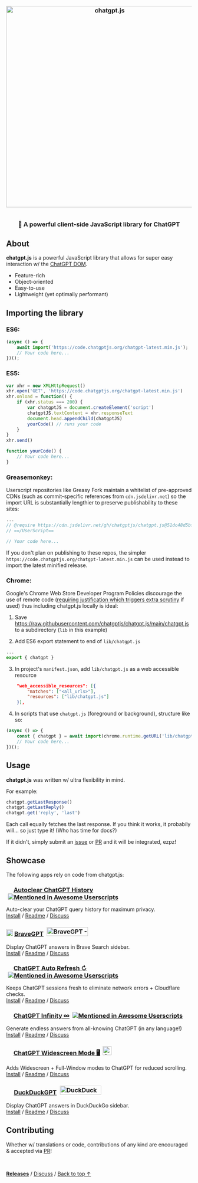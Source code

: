 <h3>
<div align="center">
<br />

<picture>
    <source media="(prefers-color-scheme: dark)" srcset="https://raw.githubusercontent.com/chatgptjs/chatgpt.js/main/media/images/chatgpt.js-logo-dark-mode-5995x619.png">
    <img width=546 alt="chatgpt.js" src="https://raw.githubusercontent.com/chatgptjs/chatgpt.js/main/media/images/chatgpt.js-logo-light-mode-5995x619.png">
</picture>
<br /><br />

🤖 A powerful client-side JavaScript library for ChatGPT 

</div>
</h3>

## About

**chatgpt.js** is a powerful JavaScript library that allows for super easy interaction w/ the [ChatGPT DOM](https://chat.openai.com).

- Feature-rich
- Object-oriented
- Easy-to-use
- Lightweight (yet optimally performant)

## Importing the library

### ES6:

```js
(async () => {
    await import('https://code.chatgptjs.org/chatgpt-latest.min.js');    
    // Your code here...
})();
```

### ES5:

```js
var xhr = new XMLHttpRequest()
xhr.open('GET', 'https://code.chatgptjs.org/chatgpt-latest.min.js')
xhr.onload = function() {
    if (xhr.status === 200) {
        var chatgptJS = document.createElement('script')
        chatgptJS.textContent = xhr.responseText
        document.head.appendChild(chatgptJS)
        yourCode() // runs your code
    }
}
xhr.send()

function yourCode() {
    // Your code here...
}
```

### Greasemonkey:

Userscript repositories like Greasy Fork maintain a whitelist of pre-approved CDNs (such as commit-specific references from `cdn.jsdelivr.net`) so the import URL is substantially lengthier to preserve publishability to these sites:

```js
...
// @require https://cdn.jsdelivr.net/gh/chatgptjs/chatgpt.js@51dc48d5bff8e5539e8cee273032360d0691c6a6/dist/chatgpt-1.6.5.min.js
// ==/UserScript==

// Your code here...
```

If you don't plan on publishing to these repos, the simpler `https://code.chatgptjs.org/chatgpt-latest.min.js` can be used instead to import the latest minified release.

### Chrome:

Google's Chrome Web Store Developer Program Policies discourage the use of remote code ([requiring justification which triggers extra scrutiny](https://developer.chrome.com/docs/webstore/cws-dashboard-privacy/#declare-any-remote-code) if used) thus including chatgpt.js locally is ideal:

1. Save https://raw.githubusercontent.com/chatgptjs/chatgpt.js/main/chatgpt.js to a subdirectory (`lib` in this example)

2. Add ES6 export statement to end of `lib/chatgpt.js`
```js
...
export { chatgpt }
```

3. In project's `manifest.json`, add `lib/chatgpt.js` as a web accessible resource
```json
    "web_accessible_resources": [{
        "matches": ["<all_urls>"],
        "resources": ["lib/chatgpt.js"]
    }],
```

4. In scripts that use `chatgpt.js` (foreground or background), structure like so:
```js
(async () => {
    const { chatgpt } = await import(chrome.runtime.getURL('lib/chatgpt.js'))
    // Your code here...
})();
```

## Usage

**chatgpt.js** was written w/ ultra flexibility in mind.

For example:

```js
chatgpt.getLastResponse()
chatgpt.getLastReply()
chatgpt.get('reply', 'last')
```

Each call equally fetches the last response. If you think it works, it probabily will... so just type it! (Who has time for docs?)

If it didn't, simply submit an [issue](https://github.com/chatgptjs/chatgpt.js/issues) or [PR](https://github.com/chatgptjs/chatgpt.js/pulls) and it will be integrated, ezpz!

## Showcase

The following apps rely on code from chatgpt.js:

### <picture><source media="(prefers-color-scheme: dark)" srcset="https://i.imgur.com/RduASbD.png"><img width=16 src="https://raw.githubusercontent.com/adamlui/chatgpt-addons/main/media/icons/openai-favicon64.png"></picture> [Autoclear ChatGPT History](https://chatgptevo.com/autoclear) <a href="https://github.com/awesome-scripts/awesome-userscripts#privacy"><img src="https://awesome.re/mentioned-badge.svg" alt="Mentioned in Awesome Userscripts" style="margin:0 0 -2px 5px"></a>

Auto-clear your ChatGPT query history for maximum privacy.
<br>[Install](https://greasyfork.org/en/scripts/460805-auto-clear-chatgpt-history) / 
[Readme](https://github.com/adamlui/autoclear-chatgpt-history/blob/main/README.md) / 
[Discuss](https://github.com/adamlui/autoclear-chatgpt-history/discussions)

### <img src="https://media.bravegpt.com/images/bravegpt-icon48.png" width=18> [BraveGPT](https://bravegpt.com) <a href="https://www.producthunt.com/posts/bravegpt?utm_source=badge-featured&utm_medium=badge&utm_souce=badge-bravegpt" target="_blank"><img src="https://api.producthunt.com/widgets/embed-image/v1/featured.svg?post_id=385630&theme=light" alt="BraveGPT - Bring&#0032;the&#0032;magic&#0032;of&#0032;ChatGPT&#0032;to&#0032;Brave&#0032;Search&#0033; | Product Hunt" style="width: 112px; height: 24px; margin:0 0 -4px 5px;" width="112" height="24" /></a>

Display ChatGPT answers in Brave Search sidebar.
<br>[Install](https://greasyfork.org/en/scripts/462440-bravegpt) / 
[Readme](https://github.bravegpt.com/blob/main/README.md) / 
[Discuss](https://github.bravegpt.com/discussions)

### <picture><source media="(prefers-color-scheme: dark)" srcset="https://i.imgur.com/RduASbD.png"><img width=16 src="https://raw.githubusercontent.com/adamlui/chatgpt-addons/main/media/icons/openai-favicon64.png"></picture> [ChatGPT Auto Refresh ↻](https://chatgptevo.com/autorefresh) <a href="https://github.com/awesome-scripts/awesome-userscripts#chatgpt"><img src="https://awesome.re/mentioned-badge.svg" alt="Mentioned in Awesome Userscripts" style="margin:0 0 -2px 5px"></a>

Keeps ChatGPT sessions fresh to eliminate network errors + Cloudflare checks.
<br>[Install](https://greasyfork.org/en/scripts/462422-chatgpt-auto-refresh) / 
[Readme](https://github.com/adamlui/chatgpt-auto-refresh/blob/main/docs/README.md) / 
[Discuss](https://github.com/adamlui/chatgpt-auto-refresh/discussions)

### <picture><source media="(prefers-color-scheme: dark)" srcset="https://i.imgur.com/RduASbD.png"><img width=16 src="https://raw.githubusercontent.com/adamlui/chatgpt-userscripts/main/media/icons/openai-favicon64.png"></picture> [ChatGPT Infinity ∞](https://chatgptevo.com/infinity) <a href="https://github.com/awesome-scripts/awesome-userscripts#chatgpt"><img src="https://awesome.re/mentioned-badge.svg" alt="Mentioned in Awesome Userscripts" style="margin:0 0 -2px 4px"></a>

Generate endless answers from all-knowing ChatGPT (in any language!)
<br>[Install](https://greasyfork.org/scripts/465051-chatgpt-infinity) / 
[Readme](https://github.com/adamlui/chatgpt-infinity#readme) / 
[Discuss](https://chatgptevo.com/infinity/discussions)

### <picture><source media="(prefers-color-scheme: dark)" srcset="https://i.imgur.com/RduASbD.png"><img width=16 src="https://raw.githubusercontent.com/adamlui/chatgpt-addons/main/media/icons/openai-favicon64.png"></picture> [ChatGPT Widescreen Mode 🖥️](https://chatgptevo.com/widescreen) <img src="https://raw.githubusercontent.com/adamlui/chatgpt-widescreen/main/media/images/badges/product-hunt/product-of-the-week-2-larger-centered-rounded-light.svg" alt="ChatGPT&#0032;Widescreen&#0032;Mode - Add&#0032;widescreen&#0032;&#0043;&#0032;full&#0032;window&#0032;modes&#0032;to&#0032;ChatGPT | Product Hunt" style="width: auto; height: 24px; margin:0 0 -4px 3px;" width="auto" height="24" />

Adds Widescreen + Full-Window modes to ChatGPT for reduced scrolling.
<br>[Install](https://github.com/adamlui/chatgpt-widescreen#installation) / 
[Readme](https://github.com/adamlui/chatgpt-widescreen/blob/main/README.md) / 
[Discuss](https://github.com/adamlui/chatgpt-widescreen/discussions)

### <img src="https://media.duckduckgpt.com/images/ddgpt-icon48.png" width=17> [DuckDuckGPT](https://duckduckgpt.com) <a href="https://www.producthunt.com/posts/duckduckgpt?utm_source=badge-featured&utm_medium=badge&utm_souce=badge-duckduckgpt" target="_blank"><img src="https://api.producthunt.com/widgets/embed-image/v1/featured.svg?post_id=379261&theme=light" alt="DuckDuckGPT - Bring&#0032;the&#0032;magic&#0032;of&#0032;ChatGPT&#0032;to&#0032;DuckDuckGo | Product Hunt" style="width: 112px; height: 24px; margin:0 0 -4px 5px;" width="112" height="24" /></a>

Display ChatGPT answers in DuckDuckGo sidebar.
<br>[Install](https://greasyfork.org/en/scripts/459849-duckduckgpt) / 
[Readme](https://github.duckduckgpt.com/blob/main/README.md) / 
[Discuss](https://github.duckduckgpt.com/discussions)

## Contributing

Whether w/ translations or code, contributions of any kind are encouraged & accepted via [PR](https://github.com/chatgptjs/chatgpt.js/pulls)!

<br>

<a href="https://github.com/chatgptjs/chatgpt.js/tree/main/dist">**Releases**</a> / 
<a href="https://github.com/chatgptjs/chatgpt.js/discussions">Discuss</a> / 
<a href="#---------a-powerful-client-side-javascript-library-for-chatgpt">Back to top ↑</a>
